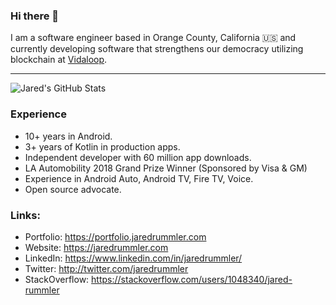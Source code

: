 ### Hi there 👋

I am a software engineer based in Orange County, California 🇺🇸 and currently developing software that strengthens our democracy utilizing blockchain at [Vidaloop](https://vidaloop.com/).

---

![Jared's GitHub Stats](https://github-readme-stats.vercel.app/api?username=jaredrummler&theme=vue&show_icons=true&count_private=true)

### Experience

- 10+ years in Android.
- 3+ years of Kotlin in production apps.
- Independent developer with 60 million app downloads.
- LA Automobility 2018 Grand Prize Winner (Sponsored by Visa & GM)
- Experience in Android Auto, Android TV, Fire TV, Voice.
- Open source advocate.

### Links:

- Portfolio: https://portfolio.jaredrummler.com
- Website: https://jaredrummler.com
- LinkedIn: https://www.linkedin.com/in/jaredrummler/
- Twitter: http://twitter.com/jaredrummler
- StackOverflow: https://stackoverflow.com/users/1048340/jared-rummler

<!--
**jaredrummler/jaredrummler** is a ✨ _special_ ✨ repository because its `README.md` (this file) appears on your GitHub profile.

Here are some ideas to get you started:

- 🔭 I’m currently working on ...
- 🌱 I’m currently learning ...
- 👯 I’m looking to collaborate on ...
- 🤔 I’m looking for help with ...
- 💬 Ask me about ...
- 📫 How to reach me: ...
- 😄 Pronouns: ...
- ⚡ Fun fact: ...
-->
